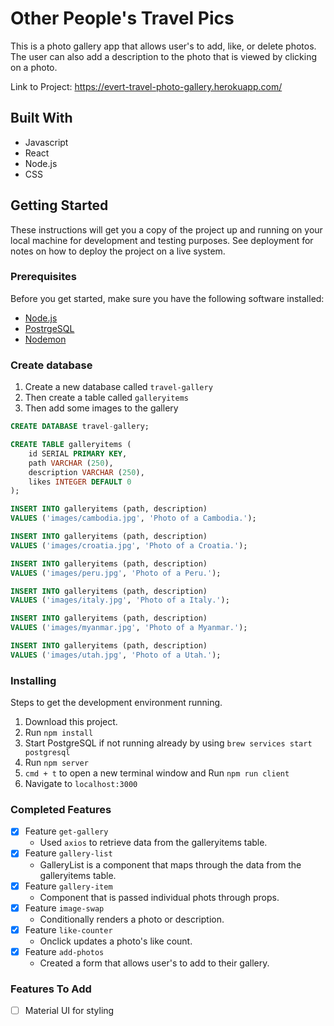 # Other People's Travel Pics

This is a photo gallery app that allows user's to add, like, or delete photos. The user can also add a description to the photo that is viewed by clicking on a photo.

Link to Project: https://evert-travel-photo-gallery.herokuapp.com/

## Built With

* Javascript
* React
* Node.js
* CSS

## Getting Started

These instructions will get you a copy of the project up and running on your local machine for development and testing purposes. See deployment for notes on how to deploy the project on a live system.

### Prerequisites

Before you get started, make sure you have the following software installed:

- [Node.js](https://nodejs.org/en/)
- [PostrgeSQL](https://www.postgresql.org/)
- [Nodemon](https://nodemon.io/)

### Create database

1. Create a new database called `travel-gallery`
2. Then create a table called `galleryitems`
3. Then add some images to the gallery

```SQL
CREATE DATABASE travel-gallery;

CREATE TABLE galleryitems (
    id SERIAL PRIMARY KEY,
	path VARCHAR (250),
	description VARCHAR (250),
    likes INTEGER DEFAULT 0
);

INSERT INTO galleryitems (path, description)
VALUES ('images/cambodia.jpg', 'Photo of a Cambodia.');

INSERT INTO galleryitems (path, description)
VALUES ('images/croatia.jpg', 'Photo of a Croatia.');

INSERT INTO galleryitems (path, description)
VALUES ('images/peru.jpg', 'Photo of a Peru.');

INSERT INTO galleryitems (path, description)
VALUES ('images/italy.jpg', 'Photo of a Italy.');

INSERT INTO galleryitems (path, description)
VALUES ('images/myanmar.jpg', 'Photo of a Myanmar.');

INSERT INTO galleryitems (path, description)
VALUES ('images/utah.jpg', 'Photo of a Utah.');
```

### Installing

Steps to get the development environment running.

1. Download this project.
2. Run `npm install`
3. Start PostgreSQL if not running already by using `brew services start postgresql`
4. Run `npm server`
5. `cmd + t` to open a new terminal window and Run `npm run client`
6. Navigate to `localhost:3000`

### Completed Features

- [x] Feature `get-gallery`
    - Used `axios` to retrieve data from the galleryitems table.
- [x] Feature `gallery-list`
    - GalleryList is a component that maps through the data from the galleryitems table.
- [x] Feature `gallery-item`
    - Component that is passed individual phots through props.
- [x] Feature `image-swap`
    - Conditionally renders a photo or description.
- [x] Feature `like-counter`
    - Onclick updates a photo's like count.
- [x] Feature `add-photos`
    - Created a form that allows user's to add to their gallery.


### Features To Add

- [ ] Material UI for styling
